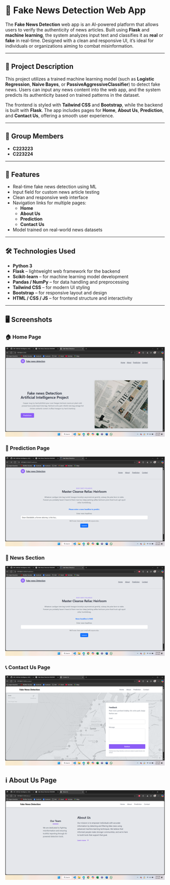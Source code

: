 # 🧠 Fake News Detection Web App

The **Fake News Detection** web app is an AI-powered platform that allows users to verify the authenticity of news articles. Built using **Flask** and **machine learning**, the system analyzes input text and classifies it as **real** or **fake** in real-time. Designed with a clean and responsive UI, it’s ideal for individuals or organizations aiming to combat misinformation.

---

## 📝 Project Description

This project utilizes a trained machine learning model (such as **Logistic Regression**, **Naive Bayes**, or **PassiveAggressiveClassifier**) to detect fake news. Users can input any news content into the web app, and the system predicts its authenticity based on trained patterns in the dataset.

The frontend is styled with **Tailwind CSS** and **Bootstrap**, while the backend is built with **Flask**. The app includes pages for **Home**, **About Us**, **Prediction**, and **Contact Us**, offering a smooth user experience.

---

## 👥 Group Members

- **C223223**
- **C223224**

---

## 🧠 Features

- Real-time fake news detection using ML
- Input field for custom news article testing
- Clean and responsive web interface
- Navigation links for multiple pages:
  - **Home**
  - **About Us**
  - **Prediction**
  - **Contact Us**
- Model trained on real-world news datasets

---

## 🛠️ Technologies Used

- **Python 3**
- **Flask** – lightweight web framework for the backend
- **Scikit-learn** – for machine learning model development
- **Pandas / NumPy** – for data handling and preprocessing
- **Tailwind CSS** – for modern UI styling
- **Bootstrap** – for responsive layout and design
- **HTML / CSS / JS** – for frontend structure and interactivity

---
## 🖥️ Screenshots

### 🏠 Home Page  
![Home Page](img/home.png)

### 🤖 Prediction Page  
![Prediction Page](img/predict.png)

### 📰 News Section  
![News Section](img/news.png)

### 📞 Contact Us Page  
![Contact Page](img/contact.png)

## ℹ️ About Us Page  
![About Page](img/about.png)

